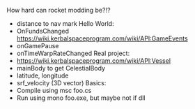 How hard can rocket modding be?!?
- distance to nav mark
Hello World:
- OnFundsChanged https://wiki.kerbalspaceprogram.com/wiki/API:GameEvents
- onGamePause
- onTimeWarpRateChanged
Real project:
- https://wiki.kerbalspaceprogram.com/wiki/API:Vessel
- mainBody to get CelestialBody
- latitude, longitude
- srf_velocity (3D vector)
Basics:
- Compile using msc foo.cs
- Run using mono foo.exe, but maybe not if dll
